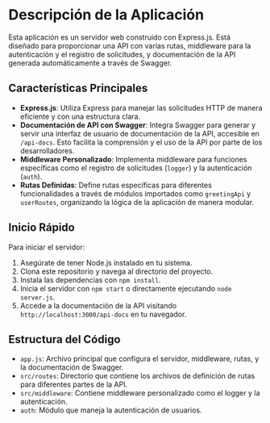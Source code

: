 # Descripción de la Aplicación

Esta aplicación es un servidor web construido con Express.js. Está diseñado para proporcionar una API con varias rutas, middleware para la autenticación y el registro de solicitudes, y documentación de la API generada automáticamente a través de Swagger.

## Características Principales

- **Express.js**: Utiliza Express para manejar las solicitudes HTTP de manera eficiente y con una estructura clara.
- **Documentación de API con Swagger**: Integra Swagger para generar y servir una interfaz de usuario de documentación de la API, accesible en `/api-docs`. Esto facilita la comprensión y el uso de la API por parte de los desarrolladores.
- **Middleware Personalizado**: Implementa middleware para funciones específicas como el registro de solicitudes (`logger`) y la autenticación (`auth`).
- **Rutas Definidas**: Define rutas específicas para diferentes funcionalidades a través de módulos importados como `greetingApi` y `userRoutes`, organizando la lógica de la aplicación de manera modular.

## Inicio Rápido

Para iniciar el servidor:

1. Asegúrate de tener Node.js instalado en tu sistema.
2. Clona este repositorio y navega al directorio del proyecto.
3. Instala las dependencias con `npm install`.
4. Inicia el servidor con `npm start` o directamente ejecutando `node server.js`.
5. Accede a la documentación de la API visitando `http://localhost:3000/api-docs` en tu navegador.

## Estructura del Código

- `app.js`: Archivo principal que configura el servidor, middleware, rutas, y la documentación de Swagger.
- `src/routes`: Directorio que contiene los archivos de definición de rutas para diferentes partes de la API.
- `src/middleware`: Contiene middleware personalizado como el logger y la autenticación.
- `auth`: Módulo que maneja la autenticación de usuarios.
